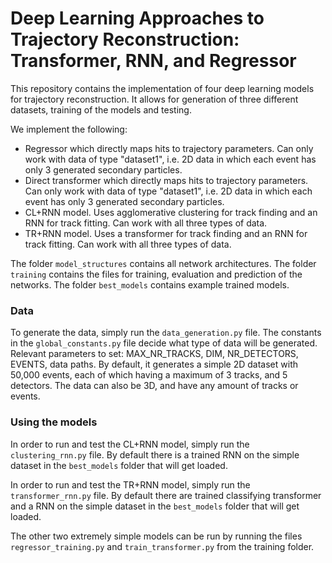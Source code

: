 # Deep Learning Approaches to Trajectory Reconstruction: Transformer, RNN, and Regressor

This repository contains the implementation of four deep learning models for trajectory reconstruction. It allows for generation of three different datasets, training of the models and testing. 

We implement the following:
- Regressor which directly maps hits to trajectory parameters. Can only work with data of type "dataset1", i.e. 2D data in which each event has only 3 generated secondary particles.
- Direct transformer which directly maps hits to trajectory parameters. Can only work with data of type "dataset1", i.e. 2D data in which each event has only 3 generated secondary particles.
- CL+RNN model. Uses agglomerative clustering for track finding and an RNN for track fitting. Can work with all three types of data.
- TR+RNN model. Uses a transformer for track finding and an RNN for track fitting. Can work with all three types of data.

The folder `model_structures` contains all network architectures. The folder `training` contains the files for training, evaluation and prediction of the networks. The folder `best_models` contains example trained models.

### Data 
To generate the data, simply run the `data_generation.py` file. The constants in the `global_constants.py` file decide what type of data will be generated. Relevant parameters to set: MAX_NR_TRACKS, DIM, NR_DETECTORS, EVENTS, data paths. By default, it generates a simple 2D dataset with 50,000 events, each of which having a maximum of 3 tracks, and 5 detectors. The data can also be 3D, and have any amount of tracks or events.

### Using the models
In order to run and test the CL+RNN model, simply run the `clustering_rnn.py` file. By default there is a trained RNN on the simple dataset in the `best_models` folder that will get loaded. 

In order to run and test the TR+RNN model, simply run the `transformer_rnn.py` file. By default there are trained classifying transformer and a RNN on the simple dataset in the `best_models` folder that will get loaded. 

The other two extremely simple models can be run by running the files `regressor_training.py` and `train_transformer.py` from the training folder.
